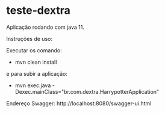 # teste-dextra

Aplicação rodando com java 11.

Instruções de uso:

Executar os comando:
- mvn clean install

e para subir a aplicação: 
- mvn exec:java -Dexec.mainClass="br.com.dextra.HarrypotterApplication"

Endereço Swagger: http://localhost:8080/swagger-ui.html
